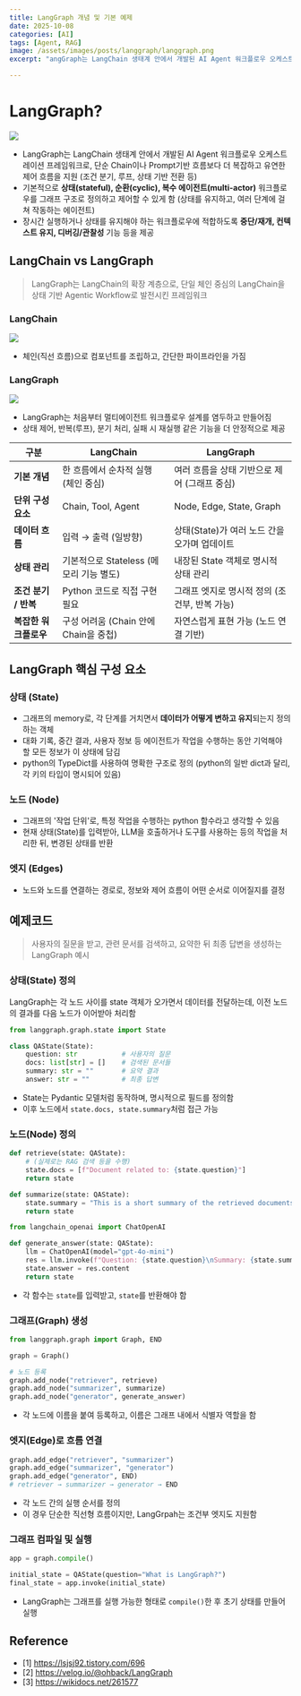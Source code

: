 ```yaml
---
title: LangGraph 개념 및 기본 예제
date: 2025-10-08
categories: [AI]
tags: [Agent, RAG]
image: /assets/images/posts/langgraph/langgraph.png
excerpt: "angGraph는 LangChain 생태계 안에서 개발된 AI Agent 워크플로우 오케스트레이션 프레임워크로, 단순 Chain이나 Prompt기반 흐름보다 더 복잡하고 유연한 제어 흐름을 지원한다"

---
```


# LangGraph?
![](/assets/images/posts/langgraph/langgraph.png)

- LangGraph는 LangChain 생태계 안에서 개발된 AI Agent 워크플로우 오케스트레이션 프레임워크로, 단순 Chain이나 Prompt기반 흐름보다 더 복잡하고 유연한 제어 흐름을 지원 (조건 분기, 루프, 상태 기반 전환 등)
- 기본적으로 **상태(stateful), 순환(cyclic), 복수 에이전트(multi-actor)** 워크플로우를 그래프 구조로 정의하고 제어할 수 있게 함 (상태를 유지하고, 여러 단계에 걸쳐 작동하는 에이전트)
- 장시간 실행하거나 상태를 유지해야 하는 워크플로우에 적합하도록 **중단/재개, 컨텍스트 유지, 디버깅/관찰성** 기능 등을 제공

## LangChain vs LangGraph
> LangGraph는 LangChain의 확장 계층으로, 단일 체인 중심의 LangChain을 상태 기반 Agentic Workflow로 발전시킨 프레임워크

### LangChain
![](/assets/images/posts/langgraph/langchain_workflow.png)
- 체인(직선 흐름)으로 컴포넌트를 조립하고, 간단한 파이프라인을 가짐

### LangGraph
![](/assets/images/posts/langgraph/langgraph_workflow.png)
- LangGraph는 처음부터 멀티에이전트 워크플로우 설계를 염두하고 만들어짐
- 상태 제어, 반복(루프), 분기 처리, 실패 시 재실행 같은 기능을 더 안정적으로 제공

| 구분             | **LangChain**                  | **LangGraph**                                        |
| -------------- | ------------------------------ | ---------------------------------------------------- |
| **기본 개념**      | 한 흐름에서 순차적 실행 (체인 중심) | 여러 흐름을 상태 기반으로 제어 (그래프 중심)            |
| **단위 구성요소**    | Chain, Tool, Agent             | Node, Edge, State, Graph                             |
| **데이터 흐름**     | 입력 → 출력 (일방향)                  | 상태(State)가 여러 노드 간을 오가며 업데이트                         |
| **상태 관리**      | 기본적으로 Stateless (메모리 기능 별도)    | 내장된 State 객체로 명시적 상태 관리                              |
| **조건 분기 / 반복** | Python 코드로 직접 구현 필요            | 그래프 엣지로 명시적 정의 (조건부, 반복 가능)                          |
| **복잡한 워크플로우**  | 구성 어려움 (Chain 안에 Chain을 중첩)    | 자연스럽게 표현 가능 (노드 연결 기반)                               |



## LangGraph 핵심 구성 요소
### 상태 (State)
- 그래프의 memory로, 각 단계를 거치면서 **데이터가 어떻게 변하고 유지**되는지 정의하는 객체
- 대화 기록, 중간 결과, 사용자 정보 등 에이전트가 작업을 수행하는 동안 기억해야 할 모든 정보가 이 상태에 담김
- python의 TypeDict를 사용하여 명확한 구조로 정의 (python의 일반 dict과 달리, 각 키의 타입이 명시되어 있음)

### 노드 (Node)
- 그래프의 '작업 단위'로, 특정 작업을 수행하는 python 함수라고 생각할 수 있음
- 현재 상태(State)를 입력받아, LLM을 호출하거나 도구를 사용하는 등의 작업을 처리한 뒤, 변경된 상태를 반환

### 엣지 (Edges)
- 노드와 노드를 연결하는 경로로, 정보와 제어 흐름이 어떤 순서로 이어질지를 결정

## 예제코드
> 사용자의 질문을 받고, 관련 문서를 검색하고, 요약한 뒤 최종 답변을 생성하는 LangGraph 예시

### 상태(State) 정의

LangGraph는 각 노드 사이를 state 객체가 오가면서 데이터를 전달하는데, 이전 노드의 결과를 다음 노드가 이어받아 처리함
```python
from langgraph.graph.state import State

class QAState(State):
    question: str           # 사용자의 질문
    docs: list[str] = []    # 검색된 문서들
    summary: str = ""       # 요약 결과
    answer: str = ""        # 최종 답변
```
- State는 Pydantic 모델처럼 동작하며, 명시적으로 필드를 정의함
- 이후 노드에서 `state.docs, state.summary`처럼 접근 가능

### 노드(Node) 정의

```python
def retrieve(state: QAState):
    # (실제로는 RAG 검색 등을 수행)
    state.docs = [f"Document related to: {state.question}"]
    return state

def summarize(state: QAState):
    state.summary = "This is a short summary of the retrieved documents."
    return state

from langchain_openai import ChatOpenAI

def generate_answer(state: QAState):
    llm = ChatOpenAI(model="gpt-4o-mini")
    res = llm.invoke(f"Question: {state.question}\nSummary: {state.summary}")
    state.answer = res.content
    return state
```
- 각 함수는 `state`를 입력받고, `state`를 반환해야 함

### 그래프(Graph) 생성

```python
from langgraph.graph import Graph, END

graph = Graph()

# 노드 등록
graph.add_node("retriever", retrieve)
graph.add_node("summarizer", summarize)
graph.add_node("generator", generate_answer)
```
- 각 노드에 이름을 붙여 등록하고, 이름은 그래프 내에서 식별자 역할을 함

### 엣지(Edge)로 흐름 연결

```python
graph.add_edge("retriever", "summarizer")
graph.add_edge("summarizer", "generator")
graph.add_edge("generator", END)
# retriever → summarizer → generator → END
```
- 각 노드 간의 실행 순서를 정의
- 이 경우 단순한 직선형 흐름이지만, LangGrpah는 조건부 엣지도 지원함

### 그래프 컴파일 및 실행

```python
app = graph.compile()

initial_state = QAState(question="What is LangGraph?")
final_state = app.invoke(initial_state)
```
- LangGraph는 그래프를 실행 가능한 형태로 `compile()`한 후 초기 상태를 만들어 실행


## Reference 
- [1] https://lsjsj92.tistory.com/696
- [2] https://velog.io/@ohback/LangGraph
- [3] https://wikidocs.net/261577
